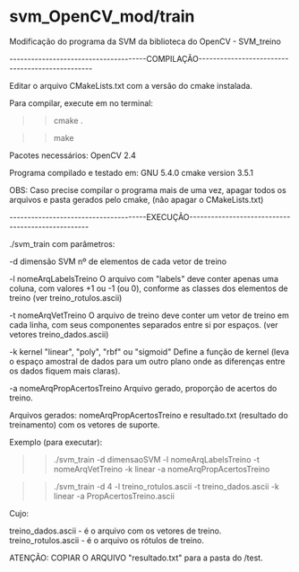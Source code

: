 # svm_OpenCV_mod/train
Modificação do programa da SVM da biblioteca do OpenCV - SVM_treino

--------------------------------------COMPILAÇÃO------------------------------------------------

Editar o arquivo CMakeLists.txt com a versão do cmake instalada.

Para compilar, execute em no terminal:

>> cmake .

>> make

Pacotes necessários:
OpenCV 2.4

Programa compilado e testado em:
GNU 5.4.0
cmake version 3.5.1

OBS: Caso precise compilar o programa mais de uma vez, apagar todos os arquivos e pasta gerados pelo cmake,
(não apagar o CMakeLists.txt)


--------------------------------------EXECUÇÃO--------------------------------------------------

./svm_train com parâmetros:

-d dimensão SVM 
nº de elementos de cada vetor de treino

-l nomeArqLabelsTreino 
O arquivo com "labels" deve conter apenas uma coluna, 
com valores +1 ou -1 (ou 0), conforme as classes dos elementos 
de treino (ver treino_rotulos.ascii)

-t nomeArqVetTreino 
 O arquivo de treino deve conter um vetor de treino em cada linha,
com seus componentes separados entre si por espaços.
(ver vetores treino_dados.ascii)

-k kernel
 "linear", "poly", "rbf" ou "sigmoid"
Define a função de kernel (leva o espaço amostral de dados para 
um outro plano onde as diferenças entre os dados fiquem mais claras).

-a nomeArqPropAcertosTreino
Arquivo gerado, proporção de acertos do treino.


Arquivos gerados: nomeArqPropAcertosTreino e resultado.txt (resultado do treinamento)
com os vetores de suporte.

Exemplo (para executar):

>> ./svm_train -d dimensaoSVM -l nomeArqLabelsTreino -t nomeArqVetTreino -k linear -a nomeArqPropAcertosTreino

>> ./svm_train -d 4 -l treino_rotulos.ascii -t treino_dados.ascii -k linear -a PropAcertosTreino.ascii


Cujo:

treino_dados.ascii - é o arquivo com os vetores de treino.
treino_rotulos.ascii - é o arquivo os rótulos de treino.

ATENÇÃO: COPIAR O ARQUIVO "resultado.txt" para a pasta do /test.

